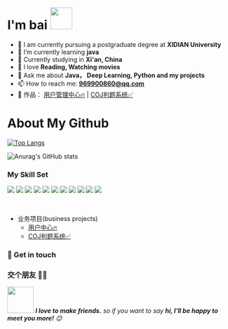 # I'm bai  <img src="https://media.giphy.com/media/12oufCB0MyZ1Go/giphy.gif" width="50">

- 🔭 I am currently pursuing a postgraduate degree at **XIDIAN University**
- 🌱 I’m currently learning **java**
- 👯 Currently studying in **Xi'an, China**
- 🤔 I love **Reading, Watching movies**
- 💬 Ask me about **Java， Deep Learning, Python and my projects**
- 📫 How to reach me: **969900860@qq.com**
- 🏡 作品： <a href="https://github.com/bai-xiaosheng/friends" target="_blank">用户管理中心🔥</a> |  <a href="很快就会做出来" target="_blank">COJ判题系统✅</a> 

# About My Github
[![Top Langs](https://github-readme-stats.vercel.app/api/top-langs/?username=bai-xiaosheng)](https://github.com/bai-xiaosheng/github-readme-stats)

![Anurag's GitHub stats](https://github-readme-stats.vercel.app/api?username=bai-xiaosheng&show_icons=true&theme=tokyonight)

### My Skill Set  
![](https://img.shields.io/badge/-Java-4C7491?style=flat-square&logo=java&logoColor=fff)
![](https://img.shields.io/badge/-Spring-5FB832?style=flat-square&logo=Spring&logoColor=fff)
![](https://img.shields.io/badge/-Python-3e74a2?style=flat-square&logo=Python&logoColor=fff)
![](https://img.shields.io/badge/-Node.js-339933?style=flat-square&logo=Node.js&logoColor=fff)
![](https://img.shields.io/badge/-Vue-4fc08d?style=flat-square&logo=Vue.js&logoColor=fff)
![](https://img.shields.io/badge/-React-2d98ce?style=flat-square&logo=React&logoColor=fff)
![](https://img.shields.io/badge/-Docker-2496ED?style=flat-square&logo=Docker&logoColor=fff)
![](https://img.shields.io/badge/-Linux-000000?style=flat-square&logo=Linux&logoColor=fff)
![](https://img.shields.io/badge/-MySQL-4479A1?style=flat-square&logo=MySQL&logoColor=fff)
![](https://img.shields.io/badge/-Redis-DC382D?style=flat-square&logo=Redis&logoColor=fff)
![](https://img.shields.io/badge/-Git-E84E31?style=flat-square&logo=Git&logoColor=fff)


<br/>  


- 业务项目(business projects)
  - [用户中心🔥](https://github.com/bai-xiaosheng/friends)
  - [COJ判题系统✅](很快)
    

### 🎉 Get in touch
### 交个朋友 👬🏻

<img src="https://media.giphy.com/media/LnQjpWaON8nhr21vNW/giphy.gif" width="60"> <em><b>I love to make friends.</b> so if you want to say <b>hi, I'll be happy to meet you more!</b> 😊</em>

